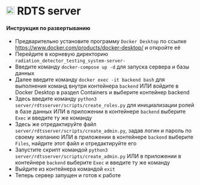 # <img alt="RDTS.ico" height="22" src="RDTS.ico" width="22"/>  RDTS server

#### Инструкция по развертыванию

- Предварительно установите программу `Docker Desktop` по ссылке https://www.docker.com/products/docker-desktop/ и откройте её
- Перейдите в корневую директорию `radiation_detector_testing_system-server-`
- Введите команду `docker-compose up -d` для запуска сервера и базы данных
- Далее введите команду `docker exec -it backend bash` для выполнения команд внутри контейнера `backend` ИЛИ войдите в Docker Desktop в раздел Containers и выберите контейнер backend
- Здесь введите команду `python3 server/rdtsserver/scripts/create_roles.py` для инициализации ролей в базе данных ИЛИ в приложении в контейнере `backend` выберите `Exec` и введите ту же команду
- Здесь же отредактируйте файл `server/rdtsserver/scripts/create_admin.py`, задав логин и пароль по своему желанию ИЛИ в приложении в контейнере `backend` выберите `Files`, найдите этот файл и отредактируйте его
- Запустите скрипт командой `python3 server/rdtsserver/scripts/create_admin.py` ИЛИ в приложении в контейнере `backend` выберите `Exec` и введите ту же команду
- Выйдите из контейнера командой `exit`
- Теперь сервер запущен и готов к работе



